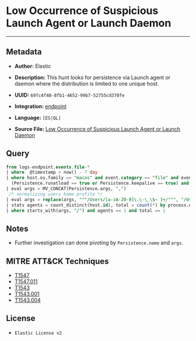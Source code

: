 # Low Occurrence of Suspicious Launch Agent or Launch Daemon

---

## Metadata

- **Author:** Elastic
- **Description:** This hunt looks for persistence via Launch agent or daemon where the distribution is limited to one unique host.

- **UUID:** `69fc4f40-8fb1-4652-99b7-52755cd370fe`
- **Integration:** [endpoint](https://docs.elastic.co/integrations/endpoint)
- **Language:** `[ES|QL]`
- **Source File:** [Low Occurrence of Suspicious Launch Agent or Launch Daemon](../queries/persistence_via_suspicious_launch_agent_or_launch_daemon_with_low_occurrence.toml)

## Query

```sql
from logs-endpoint.events.file-*
| where  @timestamp > now() - 7 day
| where host.os.family == "macos" and event.category == "file" and event.action == "launch_daemon" and
  (Persistence.runatload == true or Persistence.keepalive == true) and process.executable is not null
| eval args = MV_CONCAT(Persistence.args, ",")
 /* normalizing users home profile */
| eval args = replace(args, """/Users/[a-zA-Z0-9]\.\-\_\$~ ]+/""", "/Users/user/")
| stats agents = count_distinct(host.id), total = count(*) by process.name, Persistence.name, args
| where starts_with(args, "/") and agents == 1 and total == 1
```

## Notes

- Further investigation can done pivoting by `Persistence.name` and `args`.

## MITRE ATT&CK Techniques

- [T1547](https://attack.mitre.org/techniques/T1547)
- [T1547.011](https://attack.mitre.org/techniques/T1547/011)
- [T1543](https://attack.mitre.org/techniques/T1543)
- [T1543.001](https://attack.mitre.org/techniques/T1543/001)
- [T1543.004](https://attack.mitre.org/techniques/T1543/004)

## License

- `Elastic License v2`
